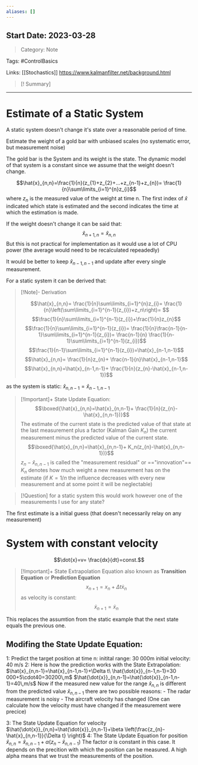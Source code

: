 ```yaml
---
aliases: []
---
```

## Start Date: 2023-03-28

> Category: Note

Tags:
#ControlBasics 

Links:
[[Stochastics]]
https://www.kalmanfilter.net/background.html

>[! Summary]
>

---
# Estimate of a Static System
A static system doesn't change it's state over a reasonable period of time.

Estimate the weight of a gold bar with unbiased scales (no systematic error, but measurement noise)

The gold bar is the System and its weight is the state. The dynamic model of that system is a constant since we assume that the weight doesn't change.

$$\hat{x}_{n,n}=\frac{1}{n}(z_{1}+z_{2}+...+z_{n-1}+z_{n})= \frac{1}{n}\sum\limits_{i=1}^{n}z_{i}$$
where $z_{n}$ is the measured value of the weight at time n.
The first index of $\hat{x}$ indicated which state is estimated and the second indicates the time at which the estimation is made.

If the weight doesn't change it can be said that:
$$\hat{x}_{n+1,n}=\hat{x}_{n,n}$$
But this is not practical for implementation as it would use a lot of CPU power (the average would need to be recalculated repeadedly)

It would be better to keep $\hat{x}_{n-1,n-1}$ and update after every single measurement.

For a static system it can be derived that:
>[!Note]- Derivation
>
>$$\hat{x}_{n,n}= \frac{1}{n}\sum\limits_{i=1}^{n}z_{i}= \frac{1}{n}\left(\sum\limits_{i=1}^{n-1}(z_{i})+z_n\right)= $$
>$$\frac{1}{n}\sum\limits_{i=1}^{n-1}(z_{i})+\frac{1}{n}z_{n}$$
>$$\frac{1}{n}\sum\limits_{i=1}^{n-1}(z_{i})= \frac{1}{n}\frac{n-1}{n-1}\sum\limits_{i=1}^{n-1}(z_{i})= \frac{n-1}{n} \frac{1}{n-1}\sum\limits_{i=1}^{n-1}(z_{i})$$
>$$\frac{1}{n-1}\sum\limits_{i=1}^{n-1}(z_{i})=\hat{x}_{n-1,n-1}$$
>$$\hat{x}_{n,n}= \frac{1}{n}z_{n}+ \frac{n-1}{n}\hat{x}_{n-1,n-1}$$
>$$\hat{x}_{n,n}=\hat{x}_{n-1,n-1}+ \frac{1}{n}(z_{n}-\hat{x}_{n-1,n-1})$$

as the system is static: $\hat{x}_{n,n-1}=\hat{x}_{n-1,n-1}$

>[!Important]+ State Update Equation:
>$$\boxed{\hat{x}_{n,n}=\hat{x}_{n,n-1}+ \frac{1}{n}(z_{n}-\hat{x}_{n,n-1})}$$
>The estimate of the current state is the predicted value of that state at the last measurement plus a factor (Kalman Gain $K_n$) the current measurement minus the predicted value of the current state.
>$$\boxed{\hat{x}_{n,n}=\hat{x}_{n,n-1}+ K_n(z_{n}-\hat{x}_{n,n-1})}$$
>$z_n-\hat{x}_{n,n-1}$ is called the "measurement residual" or =="innovation"== 
>$K_n$ denotes how much weight a new measurement has on the estimate (if $K=1/n$ the influence decreases with every new measurement and at some point it will be neglectable)

>[!Question]
>for a static system this would work however one of the measurements I use for any state?

The first estimate is a initial guess (that doesn't necessarily relay on any measurement)

# System with constant velocity
$$\dot{x}=v= \frac{dx}{dt}=const.$$

>[!Important]+ State Extrapolation Equation
>also known as **Transition Equation** or **Prediction Equation**
>$$x_{n+1}=x_{n}+\Delta t\dot{x}_{n}$$
>as velocity is constant:
>$$\dot{x}_{n+1}=\dot{x}_{n}$$

This replaces the assumtion from the static example that the next state equals the previous one.

## Modifing the State Update Equation:
1: Predict the target position at time n:
	initital range: 30 000m
	initial velocity: 40 m/s
	2: Here is how the prediction works with the State Extrapolation:
	$\hat{x}_{n,n-1}=\hat{x}_{n-1,n-1}+\Delta t\ \hat{\dot{x}}_{n-1,n-1}=30 000+5\cdot40=30200\,m$
	$\hat{\dot{x}}_{n,n-1}=\hat{\dot{x}}_{n-1,n-1}=40\,m/s$
	Now if the measured new value for the range $\hat{x}_{n,n}$ is different from the predicted value $\hat{x}_{n,n-1}$ there are two possible reasons:
	- The radar measurement is noisy
	- The aircraft velocity has changed (One can calculate how the velocity must have changed if the measurement were precice)
	
3: The State Update Equation for velocity
	$\hat{\dot{x}}_{n,n}=\hat{\dot{x}}_{n,n-1}+\beta \left(\frac{z_{n}-\hat{x}_{n,n-1}}{\Delta t} \right)$
4: The State Update Equation for position
	$\hat{x}_{n,n}=\hat{x}_{n,n-1}+ \alpha (z_{n}-\hat{x}_{n,n-1})$
	The factor $\alpha$ is constant in this case. It depends on the precition with which the position can be measured. A high alpha means that we trust the measurements of the position.